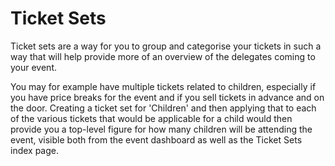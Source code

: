 # Ticket Sets

Ticket sets are a way for you to group and categorise your tickets in such a way that will help provide more of an overview of the delegates coming to your event.

You may for example have multiple tickets related to children, especially if you have price breaks for the event and if you sell tickets in advance and on the door. Creating a ticket set for 'Children' and then applying that to each of the various tickets that would be applicable for a child would then provide you a top-level figure for how many children will be attending the event, visible both from the event dashboard as well as the Ticket Sets index page.